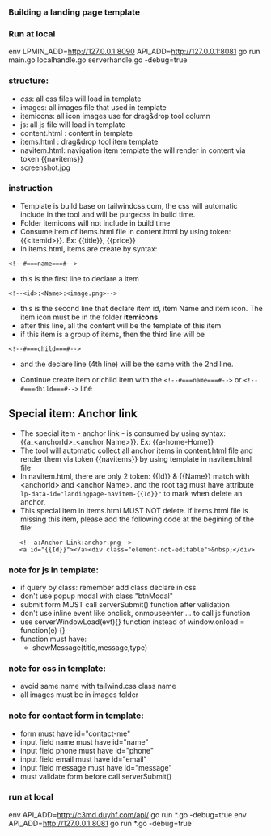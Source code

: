 ### Building a landing page template
### Run at local
 env LPMIN_ADD=http://127.0.0.1:8090 API_ADD=http://127.0.0.1:8081 go run main.go localhandle.go serverhandle.go -debug=true

### structure:

- *css*: all css files will load in template
- images: all images file that used in template
- itemicons: all icon images use for drag&drop tool column
- js: all js file will load in template
- content.html : content in template
- items.html : drag&drop tool item template
- navitem.html: navigation item template the will render in content via token {{navitems}}
- screenshot.jpg

### instruction
- Template is build base on tailwindcss.com, the css will automatic include in the tool and will be purgecss in build time.
- Folder itemicons will not include in build time
- Consume item of items.html file in content.html by using token: {{\<itemid\>}}. Ex: {{title}}, {{price}}
- In items.html, items are create by syntax:

```<!--#===name===#-->```
   - this is the first line to declare a item

```<!--<id>:<Name>:<image.png>-->```
   - this is the second line that declare item id, item Name and item icon. The item icon must be in the folder **itemicons**
   - after this line, all the content will be the template of this item
   - if this item is a group of items, then the third line will be
  
```<!--#===child===#-->```
   - and the declare line (4th line) will be the same with the 2nd line.
   
- Continue create item or child item with the ```<!--#===name===#-->``` or ```<!--#===dhild===#-->``` line  

## Special item: Anchor link
- The special item - anchor link - is consumed by using syntax: {{a_\<anchorId\>_\<anchor Name\>}}. Ex: {{a-home-Home}}
- The tool will automatic collect all anchor items in content.html file and render them via token {{navitems}} by using template in navitem.html file
- In navitem.html, there are only 2 token: {{Id}} & {{Name}} match with \<anchorId\> and \<anchor Name\>. and the root tag must have attribute ```lp-data-id="landingpage-navitem-{{Id}}"``` to mark when delete an anchor. 
- This special item in items.html MUST NOT delete. If items.html file is missing this item, please add the following code at the begining of the file:
```<!--#===name===#-->
   <!--a:Anchor Link:anchor.png-->
   <a id="{{Id}}"></a><div class="element-not-editable">&nbsp;</div>
```
### note for js in template:
- if query by class: remember add class declare in css
- don't use popup modal with class "btnModal" 
- submit form MUST call serverSubmit() function after validation
- don't use inline event like onclick, onmouseenter ... to call js function
- use serverWindowLoad(evt){} function instead of window.onload = function(e) {} 
- function must have: 
    - showMessage(title,message,type)

### note for css in template:
- avoid same name with tailwind.css class name   
- all images must be in images folder

### note for contact form in template:
- form must have id="contact-me"
- input field name  must have id="name"
- input field phone  must have id="phone"
- input field email  must have id="email"
- input field message  must have id="message"
- must validate form before call  serverSubmit()


### run at local
env API_ADD=http://c3md.duyhf.com/api/ go run *.go -debug=true
env API_ADD=http://127.0.0.1:8081 go run *.go -debug=true 

### 